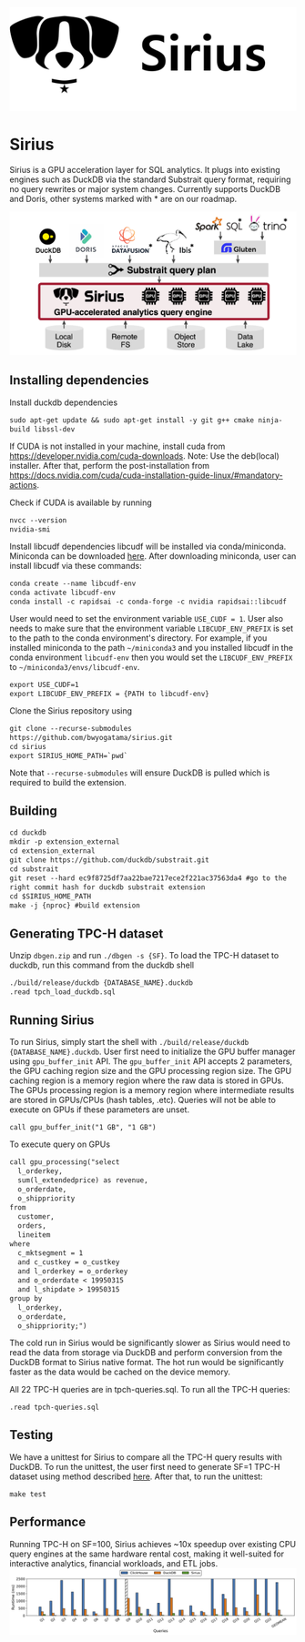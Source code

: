 <!-- ![Sirius](sirius-full.png) -->
<p align="center">
  <img src="sirius-full.png" alt="Diagram" width="600"/>
</p>

# Sirius
Sirius is a GPU acceleration layer for SQL analytics. It plugs into existing engines such as DuckDB via the standard Substrait query format, requiring no query rewrites or major system changes. Currently supports DuckDB and Doris, other systems marked with * are on our roadmap.

![Architecture](sirius-architecture.png)

## Installing dependencies
Install duckdb dependencies
```
sudo apt-get update && sudo apt-get install -y git g++ cmake ninja-build libssl-dev
```

If CUDA is not installed in your machine, install cuda from https://developer.nvidia.com/cuda-downloads. Note: Use the deb(local) installer.
After that, perform the post-installation from https://docs.nvidia.com/cuda/cuda-installation-guide-linux/#mandatory-actions.

Check if CUDA is available by running
```
nvcc --version
nvidia-smi
```

Install libcudf dependencies
libcudf will be installed via conda/miniconda. Miniconda can be downloaded [here](https://www.anaconda.com/docs/getting-started/miniconda/install). After downloading miniconda, user can install libcudf via these commands:
```
conda create --name libcudf-env
conda activate libcudf-env
conda install -c rapidsai -c conda-forge -c nvidia rapidsai::libcudf
```
User would need to set the environment variable `USE_CUDF = 1`. User also needs to make sure that the environment variable `LIBCUDF_ENV_PREFIX` is set to the path to the conda environment's directory. For example, if you installed miniconda to the path `~/miniconda3` and you installed libcudf in the conda environment `libcudf-env` then you would set the `LIBCUDF_ENV_PREFIX` to `~/miniconda3/envs/libcudf-env`.
```
export USE_CUDF=1
export LIBCUDF_ENV_PREFIX = {PATH to libcudf-env}
```

Clone the Sirius repository using 
```
git clone --recurse-submodules https://github.com/bwyogatama/sirius.git
cd sirius
export SIRIUS_HOME_PATH=`pwd`
```
Note that `--recurse-submodules` will ensure DuckDB is pulled which is required to build the extension.

## Building
```
cd duckdb
mkdir -p extension_external
cd extension_external
git clone https://github.com/duckdb/substrait.git
cd substrait
git reset --hard ec9f8725df7aa22bae7217ece2f221ac37563da4 #go to the right commit hash for duckdb substrait extension
cd $SIRIUS_HOME_PATH
make -j {nproc} #build extension
```

## Generating TPC-H dataset
Unzip `dbgen.zip` and run `./dbgen -s {SF}`.
To load the TPC-H dataset to duckdb, run this command from the duckdb shell
```
./build/release/duckdb {DATABASE_NAME}.duckdb
.read tpch_load_duckdb.sql
```

## Running Sirius
To run Sirius, simply start the shell with `./build/release/duckdb {DATABASE_NAME}.duckdb`. User first need to initialize the GPU buffer manager using `gpu_buffer_init` API. The `gpu_buffer_init` API accepts 2 parameters, the GPU caching region size and the GPU processing region size. The GPU caching region is a memory region where the raw data is stored in GPUs. The GPUs processing region is a memory region where intermediate results are stored in GPUs/CPUs (hash tables, .etc). Queries will not be able to execute on GPUs if these parameters are unset.
```
call gpu_buffer_init("1 GB", "1 GB")
```

To execute query on GPUs
```
call gpu_processing("select
  l_orderkey,
  sum(l_extendedprice) as revenue,
  o_orderdate,
  o_shippriority
from
  customer,
  orders,
  lineitem
where
  c_mktsegment = 1
  and c_custkey = o_custkey
  and l_orderkey = o_orderkey
  and o_orderdate < 19950315
  and l_shipdate > 19950315
group by
  l_orderkey,
  o_orderdate,
  o_shippriority;")
```
The cold run in Sirius would be significantly slower as Sirius would need to read the data from storage via DuckDB and perform conversion from the DuckDB format to Sirius native format. The hot run would be significantly faster as the data would be cached on the device memory.

All 22 TPC-H queries are in tpch-queries.sql. To run all the TPC-H queries:
```
.read tpch-queries.sql
```

## Testing
We have a unittest for Sirius to compare all the TPC-H query results with DuckDB. To run the unittest, the user first need to generate SF=1 TPC-H dataset using method described [here](https://github.com/sirius-db/sirius?tab=readme-ov-file#generating-tpc-h-dataset). After that, to run the unittest:
```
make test
```

## Performance
Running TPC-H on SF=100, Sirius achieves ~10x speedup over existing CPU query engines at the same hardware rental cost, making it well-suited for interactive analytics, financial workloads, and ETL jobs.
![Performance](sirius-performance.png)